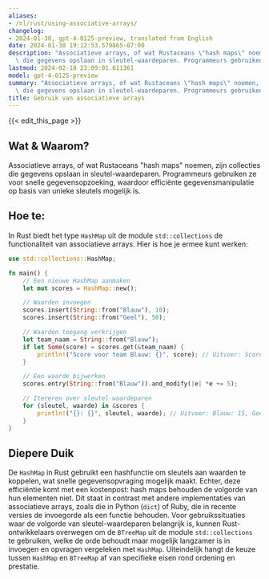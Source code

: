 ```yaml
---
aliases:
- /nl/rust/using-associative-arrays/
changelog:
- 2024-01-30, gpt-4-0125-preview, translated from English
date: 2024-01-30 19:12:53.579865-07:00
description: "Associatieve arrays, of wat Rustaceans \"hash maps\" noemen, zijn collecties\
  \ die gegevens opslaan in sleutel-waardeparen. Programmeurs gebruiken ze voor\u2026"
lastmod: 2024-02-18 23:09:01.611361
model: gpt-4-0125-preview
summary: "Associatieve arrays, of wat Rustaceans \"hash maps\" noemen, zijn collecties\
  \ die gegevens opslaan in sleutel-waardeparen. Programmeurs gebruiken ze voor\u2026"
title: Gebruik van associatieve arrays
---
```


{{< edit_this_page >}}

## Wat & Waarom?

Associatieve arrays, of wat Rustaceans "hash maps" noemen, zijn collecties die gegevens opslaan in sleutel-waardeparen. Programmeurs gebruiken ze voor snelle gegevensopzoeking, waardoor efficiënte gegevensmanipulatie op basis van unieke sleutels mogelijk is.

## Hoe te:

In Rust biedt het type `HashMap` uit de module `std::collections` de functionaliteit van associatieve arrays. Hier is hoe je ermee kunt werken:

```Rust
use std::collections::HashMap;

fn main() {
    // Een nieuwe HashMap aanmaken
    let mut scores = HashMap::new();

    // Waarden invoegen
    scores.insert(String::from("Blauw"), 10);
    scores.insert(String::from("Geel"), 50);

    // Waarden toegang verkrijgen
    let team_naam = String::from("Blauw");
    if let Some(score) = scores.get(&team_naam) {
        println!("Score voor team Blauw: {}", score); // Uitvoer: Score voor team Blauw: 10
    }

    // Een waarde bijwerken
    scores.entry(String::from("Blauw")).and_modify(|e| *e += 5);

    // Itereren over sleutel-waardeparen
    for (sleutel, waarde) in &scores {
        println!("{}: {}", sleutel, waarde); // Uitvoer: Blauw: 15, Geel: 50
    }
}
```

## Diepere Duik

De `HashMap` in Rust gebruikt een hashfunctie om sleutels aan waarden te koppelen, wat snelle gegevensopvraging mogelijk maakt. Echter, deze efficiëntie komt met een kostenpost: hash maps behouden de volgorde van hun elementen niet. Dit staat in contrast met andere implementaties van associatieve arrays, zoals die in Python (`dict`) of Ruby, die in recente versies de invoegorde als een functie behouden. Voor gebruikssituaties waar de volgorde van sleutel-waardeparen belangrijk is, kunnen Rust-ontwikkelaars overwegen om de `BTreeMap` uit de module `std::collections` te gebruiken, welke de orde behoudt maar mogelijk langzamer is in invoegen en opvragen vergeleken met `HashMap`. Uiteindelijk hangt de keuze tussen `HashMap` en `BTreeMap` af van specifieke eisen rond ordening en prestatie.
